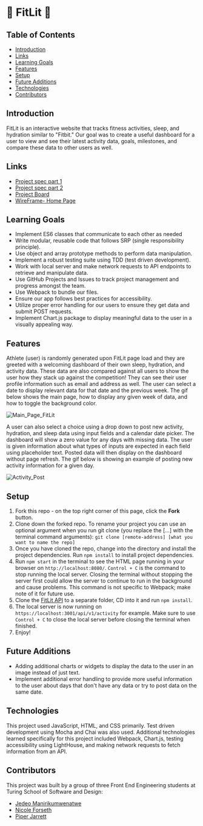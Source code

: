 # 👟 FitLit 👟

## Table of Contents
- [Introduction](#introduction)
- [Links](#links)
- [Learning Goals](#learning-goals)
- [Features](#features)
- [Setup](#setup)
- [Future Additions](#future-additions)
- [Technologies](#Technologies)
- [Contributors](#contributors)

## Introduction
FitLit is an interactive website that tracks fitness activities, sleep, and hydration similar to "Fitbit." Our goal was to create a useful dashboard for a user to view and see their latest activity data, goals, milestones, and compare these data to other users as well. 

## Links
- [Project spec part 1](https://frontend.turing.edu/projects/Fitlit-part-one.html)
- [Project spec part 2](https://frontend.turing.edu/projects/Fitlit-part-two.html)
- [Project Board](https://github.com/users/piperjarrett/projects/1)
- [WireFrame- Home Page](https://user-images.githubusercontent.com/18154724/188244225-d1bef7e1-2ced-47ee-8cbc-9a1451f8f815.png)

## Learning Goals 
- Implement ES6 classes that communicate to each other as needed
- Write modular, reusable code that follows SRP (single responsibility principle).
- Use object and array prototype methods to perform data manipulation. 
- Implement a robust testing suite using TDD (test driven development).
- Work with local server and make network requests to API endpoints to retrieve and manipulate data.
- Use GitHub Projects and Issues to track project management and progress amongst the team. 
- Use Webpack to bundle our files.
- Ensure our app follows best practices for accessibility.
- Utilize proper error handling for our users to ensure they get data and submit POST requests. 
- Implement Chart.js package to display meaningful data to the user in a visually appealing way. 


## Features
Athlete (user) is randomly generated upon FitLit page load and they are greeted with a welcoming dashboard of their own sleep, hydration, and activity data. These data are also compared against all users to show the user how they stack up against the competition! They can see their user profile information such as email and address as well. The user can select a date to display relevant data for that date and the previous week. The gif below shows the main page, how to display any given week of data, and how to toggle the background color. 

![Main_Page_FitLit](https://user-images.githubusercontent.com/18154724/191154439-2dca5860-f244-4e14-8a22-5af9e0f02b65.gif)

A user can also select a choice using a drop down to post new activity, hydration, and sleep data using input fields and a calendar date picker. The dashboard will show a zero value for any days with missing data. The user is given information about what types of inputs are expected in each field using placeholder text. Posted data will then display on the dashboard without page refresh. The gif below is showing an example of posting new activity information for a given day.

![Activity_Post](https://user-images.githubusercontent.com/18154724/191154867-4d939787-5901-42bb-a08a-602a6a351ff5.gif)

## Setup
1. Fork this repo - on the top right corner of this page, click the **Fork** button. 
2. Clone down the forked repo. To rename your project you can use an optional argument when you run git clone (you replace the [...] with the terminal command arguments): `git clone [remote-address] [what you want to name the repo]`
3. Once you have cloned the repo, change into the directory and install the project dependencies. Run `npm install` to install project dependencies.
4. Run `npm start` in the terminal to see the HTML page running in your browser on `http://localhost:8080/`. `Control + C` is the command to stop running the local server.  Closing the terminal without stopping the server first could allow the server to continue to run in the background and cause problems. This command is not specific to Webpack; make note of it for future use. 
5. Clone the [FitLit API](https://github.com/turingschool-examples/fitlit-api) to a separate folder, CD into it and run `npm install`. 
6. The local server is now running on `https://localhost:3001/api/v1/activity` for example. Make sure to use `Control + C` to close the local server before closing the terminal when finished.
7. Enjoy!

## Future Additions
- Adding additional charts or widgets to display the data to the user in an image instead of just text.
- Implement additional error handling to provide more useful information to the user about days that don't have any data or try to post data on the same date. 

## Technologies
This project used JavaScript, HTML, and CSS primarily. Test driven development using Mocha and Chai was also used. Additional technologies learned specifically for this project included Webpack, Chart.js, testing accessibility using LightHouse, and making network requests to fetch information from an API. 

## Contributors
This project was built by a group of three Front End Engineering students at Turing School of Software and Design: 
- [Jedeo Manirikumwenatwe](https://github.com/Jedeo)
- [Nicole Forseth](https://github.com/forsethnico)
- [Piper Jarrett](https://github.com/piperjarrett)
